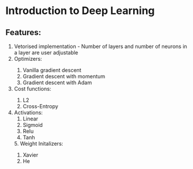 
<h1>Introduction to Deep Learning </h1> 

## Features:
<ol>
  <li> Vetorised implementation - Number of layers and number of neurons in a layer are user adjustable </li>
  <li> Optimizers: </li>
  <ol>
    <li> Vanilla gradient descent </li>
    <li> Gradient descent with momentum </li>
    <li> Gradient descent with Adam </li>
   </ol>
  <li> Cost functions:</li>
  <ol>
    <li> L2 </li>
    <li> Cross-Entropy </li>
  </ol>
  <li> Activations:
  <ol>
    <li> Linear </li>
    <li> Sigmoid </li>
    <li> Relu </li>
    <li> Tanh </li>
  </ol>
  5. Weight Initalizers:</li>
  <ol>
    <li>  Xavier </li>
    <li>  He </li>
  </ol>
</ol>

